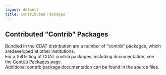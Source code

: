 ```yaml
---
layout: default
title: Contributed Packages 
---
```


##  Contributed "Contrib" Packages
Bundled in the CDAT distribution are a number of "contrib" packages, which aredeveloped at other institutions.  
For a full listing of CDAT contrib packages, including documentation, see the [Contrib Packages](contrib-packages.html) page.  
Additional contrib package documentation can be found in the source files.  
